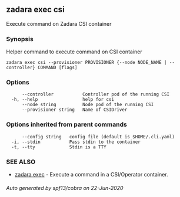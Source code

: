 ## zadara exec csi

Execute command on Zadara CSI container

### Synopsis

Helper command to execute command on CSI container

```
zadara exec csi --provisioner PROVISIONER {--node NODE_NAME | --controller} COMMAND [flags]
```

### Options

```
      --controller           Controller pod of the running CSI
  -h, --help                 help for csi
      --node string          Node pod of the running CSI
      --provisioner string   Name of CSIDriver
```

### Options inherited from parent commands

```
      --config string   config file (default is $HOME/.cli.yaml)
  -i, --stdin           Pass stdin to the container
  -t, --tty             Stdin is a TTY
```

### SEE ALSO

* [zadara exec](zadara_exec.md)	 - Execute a command in a CSI/Operator container.

###### Auto generated by spf13/cobra on 22-Jun-2020
